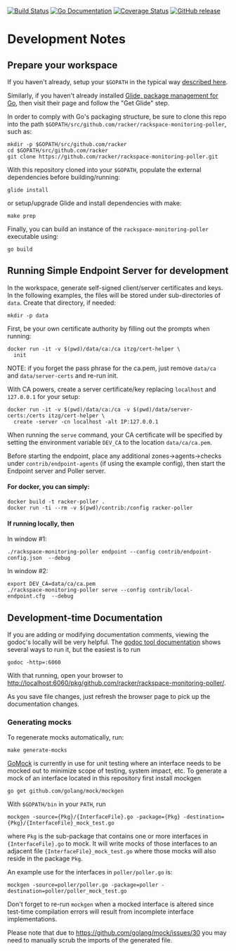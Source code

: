 [![Build Status](https://travis-ci.org/racker/rackspace-monitoring-poller.svg?branch=master)](https://travis-ci.org/racker/rackspace-monitoring-poller)
[![Go Documentation](https://godoc.org/github.com/racker/rackerspace-monitoring-poller?status.svg)](https://godoc.org/github.com/racker/rackspace-monitoring-poller)
[![Coverage Status](https://coveralls.io/repos/github/racker/rackspace-monitoring-poller/badge.svg?branch=master)](https://coveralls.io/github/racker/rackspace-monitoring-poller?branch=master)
[![GitHub release](https://img.shields.io/github/release/racker/rackspace-monitoring-poller.svg)](https://github.com/racker/rackspace-monitoring-poller/releases)

# Development Notes

## Prepare your workspace

If you haven't already, setup your `$GOPATH` in the typical way [described here](https://golang.org/doc/code.html#GOPATH).

Similarly, if you haven't already installed [Glide, package management for Go](https://glide.sh/), then visit their
page and follow the "Get Glide" step.

In order to comply with Go's packaging structure, be sure to clone this repo
into the path `$GOPATH/src/github.com/racker/rackspace-monitoring-poller`, such as:

```
mkdir -p $GOPATH/src/github.com/racker
cd $GOPATH/src/github.com/racker
git clone https://github.com/racker/rackspace-monitoring-poller.git
```

With this repository cloned into your `$GOPATH`, populate the external dependencies before building/running:

```
glide install
```

or setup/upgrade Glide and install dependencies with make:

```
make prep
```

Finally, you can build an instance of the `rackspace-monitoring-poller` executable using:

```
go build
```

## Running Simple Endpoint Server for development

In the workspace, generate self-signed client/server certificates and keys. In the following examples, the files
will be stored under sub-directories of `data`. Create that directory, if needed:

```
mkdir -p data
```

First, be your own certificate authority by filling out the prompts when running:

```
docker run -it -v $(pwd)/data/ca:/ca itzg/cert-helper \
  init
```

NOTE: if you forget the pass phrase for the ca.pem, just remove `data/ca` and `data/server-certs` and re-run init.

With CA powers, create a server certificate/key replacing `localhost` and `127.0.0.1` for your setup:

```
docker run -it -v $(pwd)/data/ca:/ca -v $(pwd)/data/server-certs:/certs itzg/cert-helper \
  create -server -cn localhost -alt IP:127.0.0.1
```

When running the `serve` command, your CA certificate will be specified by setting the environment variable `DEV_CA`
to the location `data/ca/ca.pem`.

Before starting the endpoint, place any additional zones->agents->checks under `contrib/endpoint-agents` (if using the example config), then
start the Endpoint server and Poller server.

#### For docker, you can simply:

```
docker build -t racker-poller .
docker run -ti --rm -v $(pwd)/contrib:/config racker-poller
```

#### If running locally, then

In window #1:

    ./rackspace-monitoring-poller endpoint --config contrib/endpoint-config.json  --debug

In window #2:

    export DEV_CA=data/ca/ca.pem
    ./rackspace-monitoring-poller serve --config contrib/local-endpoint.cfg  --debug

## Development-time Documentation

If you are adding or modifying documentation comments, viewing the godoc's locally will be very helpful.
The [godoc tool documentation](https://godoc.org/golang.org/x/tools/cmd/godoc) shows several ways to
run it, but the easiest is to run

    godoc -http=:6060

With that running, open your browser to [http://localhost:6060/pkg/github.com/racker/rackspace-monitoring-poller/]().

As you save file changes, just refresh the browser page to pick up the documentation changes.

### Generating mocks

To regenerate mocks automatically, run:

```
make generate-mocks
```

[GoMock](https://github.com/golang/mock) is currently in use for unit testing where an interface needs to be mocked out to minimize scope of testing,
system impact, etc. To generate a mock of an interface located in this repository first install mockgen

```
go get github.com/golang/mock/mockgen
```

With `$GOPATH/bin` in your `PATH`, run

```
mockgen -source={Pkg}/{InterfaceFile}.go -package={Pkg} -destination={Pkg}/{InterfaceFile}_mock_test.go
```

where `Pkg` is the sub-package that contains one or more interfaces in `{InterfaceFile}.go` to mock.
It will write mocks of those interfaces to an adjacent file `{InterfaceFile}_mock_test.go` where those
mocks will also reside in the package `Pkg`.

An example use for the interfaces in `poller/poller.go` is:

```
mockgen -source=poller/poller.go -package=poller -destination=poller/poller_mock_test.go
```

Don't forget to re-run `mockgen` when a mocked interface is altered since test-time compilation errors will result
from incomplete interface implementations.

Please note that due to https://github.com/golang/mock/issues/30 you may need to manually scrub the imports of
the generated file.
